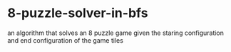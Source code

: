 # 8-puzzle-solver-in-bfs
an algorithm that solves an 8 puzzle game given the staring configuration and end configuration of the game tiles

